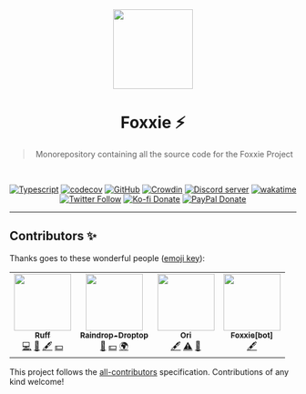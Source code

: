 <div align='center'>
  <img src='https://cdn.discordapp.com/avatars/825130284382289920/771c05d06525845e84b32998210f32a8.png?size=2048' width='140' height='140' />
  <h1>Foxxie ⚡️</h1>
  <blockquote>Monorepository containing all the source code for the Foxxie Project</blockquote>

  <br />

[![Typescript](https://img.shields.io/badge/TypeScript-007ACC?logo=typescript&logoColor=white)](https://www.typescriptlang.org)
[![codecov](https://codecov.io/gh/Ruffpuff1/foxxie/branch/main/graph/badge.svg?token=XWI6XSC4QF)](https://codecov.io/gh/Ruffpuff1/foxxie)
[![GitHub](https://img.shields.io/github/license/Ruffpuff1/foxxie?logo=github&style=flat-rounded)](https://github.com/Ruffpuff1/foxxie/blob/main/LICENSE)
[![Crowdin](https://badges.crowdin.net/foxxie-bot/localized.svg)](https://crowdin.com)
[![Discord server](https://img.shields.io/discord/761512748898844702?color=5865F2&logo=discord&logoColor=white)](https://rsehrk.com/tcs)
[![wakatime](https://wakatime.com/badge/user/72bf611d-9557-4a85-aa1d-46f6a3346744/project/018a4c3a-54f9-47c0-a210-95bbd2c3d355.svg)](https://wakatime.com/badge/user/72bf611d-9557-4a85-aa1d-46f6a3346744/project/018a4c3a-54f9-47c0-a210-95bbd2c3d355)
[![Twitter Follow](https://img.shields.io/twitter/follow/ruffpuff29?label=Follow%20@reeseharlak&logo=twitter&colorB=1DA1F2&style=flat-rounded)](https://twitter.com/reeseharlak)
[![Ko-fi Donate](https://badgen.net/badge/Ko-fi/ruffpuff/02B9FE?icon=kofi)](https://ko-fi.com/ruffpuff)
[![PayPal Donate](https://img.shields.io/badge/paypal-donate-brightgreen.svg?label=Donate%20with%20Paypal&logo=paypal&colorB=00457C&style=flat-rounded&link=https://www.paypal.com/donate/?business=HGFBP7UD695CC&no_recurring=0&currency_code=USD)](https://www.paypal.com/donate/?business=HGFBP7UD695CC&no_recurring=0&currency_code=USD)

</div>

<hr />

## Contributors ✨

Thanks goes to these wonderful people ([emoji key](https://allcontributors.org/docs/en/emoji-key)):

<!-- ALL-CONTRIBUTORS-LIST:START - Do not remove or modify this section -->
<!-- prettier-ignore-start -->
<!-- markdownlint-disable -->
<table>
  <tr>
    <td align="center"><a href="https://github.com/Ruffpuff1"><img src="https://avatars.githubusercontent.com/u/73779441?v=4?s=100" width="100px;" alt=""/><br /><sub><b>Ruff</b></sub></a><br /><a href="https://github.com/Ruffpuff1/foxxie/commits?author=Ruffpuff1" title="Code">💻</a> <a href="#ideas-Ruffpuff1" title="Ideas, Planning, & Feedback">🤔</a> <a href="#content-Ruffpuff1" title="Content">🖋</a> <a href="#financial-Ruffpuff1" title="Financial">💵</a></td>
    <td align="center"><a href="https://github.com/Raindrop-Droptop"><img src="https://avatars.githubusercontent.com/u/81828616?v=4?s=100" width="100px;" alt=""/><br /><sub><b>Raindrop-Droptop</b></sub></a><br /><a href="#ideas-Raindrop-Droptop" title="Ideas, Planning, & Feedback">🤔</a> <a href="#financial-Raindrop-Droptop" title="Financial">💵</a> <a href="#translation-Raindrop-Droptop" title="Translation">🌍</a></td>
    <td align="center"><a href="https://github.com/orihuu"><img src="https://avatars.githubusercontent.com/u/81810945?v=4?s=100" width="100px;" alt=""/><br /><sub><b>Ori</b></sub></a><br /><a href="#content-orihuu" title="Content">🖋</a> <a href="https://github.com/Ruffpuff1/foxxie/commits?author=orihuu" title="Tests">⚠️</a> <a href="https://github.com/Ruffpuff1/foxxie/issues?q=author%3Aorihuu" title="Bug reports">🐛</a></td>
    <td align="center"><a href="https://github.com/Ruffpuff1"><img src="https://avatars.githubusercontent.com/u/102572510?v=4?s=100" width="100px;" alt=""/><br /><sub><b>Foxxie[bot]</b></sub></a><br /><a href="#content-Foxxie-bot" title="Content">🖋</a></td>
  </tr>
</table>

<!-- markdownlint-restore -->
<!-- prettier-ignore-end -->

<!-- ALL-CONTRIBUTORS-LIST:END -->

This project follows the [all-contributors](https://github.com/all-contributors/all-contributors) specification. Contributions of any kind welcome!

